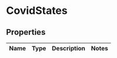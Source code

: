 # CovidStates

## Properties
Name | Type | Description | Notes
------------ | ------------- | ------------- | -------------
